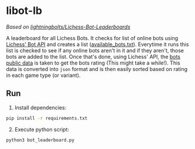 # libot-lb
*Based on [lightningbolts/Lichess-Bot-Leaderboards](https://github.com/lightningbolts/Lichess-Bot-Leaderboards)*

A leaderboard for all Lichess Bots. It checks for list of online bots using [Lichess' Bot API](https://lichess.org/api#tag/Bot/operation/apiBotOnline) and creates a list ([available_bots.txt](./available_bots.txt)). Everytime it runs this list is checked to see if any online bots aren't in it and if they aren't, those bots are added to the list. Once that's done, using Lichess' API, the [bots public data](https://lichess.org/api#tag/Users/operation/apiUser) is taken to get the bots rating (This might take a while!). This data is converted into `json` format and is then easily sorted based on rating in each game type (or variant).

## Run
1. Install dependencies:
```bash
pip install -r requirements.txt
```
2. Execute python script:
```bash
python3 bot_leaderboard.py
```